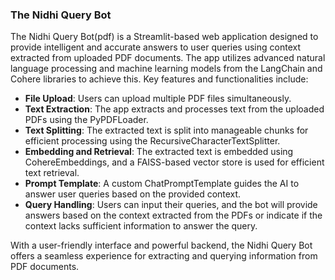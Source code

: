 ### The Nidhi Query Bot

The Nidhi Query Bot(pdf) is a Streamlit-based web application designed to provide intelligent and accurate answers to user queries using context extracted from uploaded PDF documents. The app utilizes advanced natural language processing and machine learning models from the LangChain and Cohere libraries to achieve this. Key features and functionalities include:

- **File Upload**: Users can upload multiple PDF files simultaneously.
- **Text Extraction**: The app extracts and processes text from the uploaded PDFs using the PyPDFLoader.
- **Text Splitting**: The extracted text is split into manageable chunks for efficient processing using the RecursiveCharacterTextSplitter.
- **Embedding and Retrieval**: The extracted text is embedded using CohereEmbeddings, and a FAISS-based vector store is used for efficient text retrieval.
- **Prompt Template**: A custom ChatPromptTemplate guides the AI to answer user queries based on the provided context.
- **Query Handling**: Users can input their queries, and the bot will provide answers based on the context extracted from the PDFs or indicate if the context lacks sufficient information to answer the query.

With a user-friendly interface and powerful backend, the Nidhi Query Bot offers a seamless experience for extracting and querying information from PDF documents.
